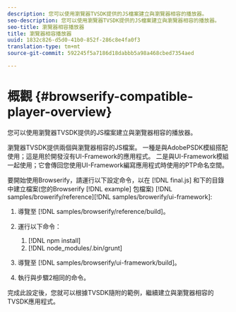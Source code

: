 ```yaml
---
description: 您可以使用瀏覽器TVSDK提供的JS檔案建立與瀏覽器相容的播放器。
seo-description: 您可以使用瀏覽器TVSDK提供的JS檔案建立與瀏覽器相容的播放器。
seo-title: 瀏覽器相容播放器
title: 瀏覽器相容播放器
uuid: 1832c826-d5d0-41b0-852f-286c8e4fa0f3
translation-type: tm+mt
source-git-commit: 592245f5a7186d18dabbb5a98a468cbed7354aed

---
```



# 概觀 {#browserify-compatible-player-overview}

您可以使用瀏覽器TVSDK提供的JS檔案建立與瀏覽器相容的播放器。

瀏覽器TVSDK提供兩個與瀏覽器相容的JS檔案。 一種是與AdobePSDK模組搭配使用；這是用於開發沒有UI-Framework的應用程式。 二是與UI-Framework模組一起使用；它會傳回您使用UI-Framework編寫應用程式時使用的PTP命名空間。

要開始使用Browserify，請運行以下設定命令，以在 [!DNL final.js] 和下的目錄中建立檔案(您的Browserify [!DNL example] 包檔案) [!DNL samples/browerify/reference][!DNL samples/browerify/ui-framework]:

1. 導覽至 [!DNL samples/browserify/reference/build]。
1. 運行以下命令：

   1. [!DNL npm install]
   1. [!DNL node_modules/.bin/grunt]

1. 導覽至 [!DNL samples/browserify/ui-framework/build]。
1. 執行與步驟2相同的命令。

完成此設定後，您就可以根據TVSDK隨附的範例，繼續建立與瀏覽器相容的TVSDK應用程式。
